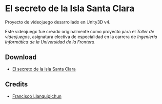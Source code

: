 # El secreto de la Isla Santa Clara

Proyecto de videojuego desarrollado en Unity3D v4.

Este videojuego fue creado originalmente como proyecto para el *Taller de videojuegos*, asignatura electiva de especialidad en la carrera de *Ingeniería Informática de la Universidad de la Frontera*.

## Download

- [El secreto de la isla Santa Clara](https://mega.nz/#!ZsNlwSrZ)

## Credits

- [Francisco Llanquipichun](mailto:francisco.llanquipichun@gmail.com)